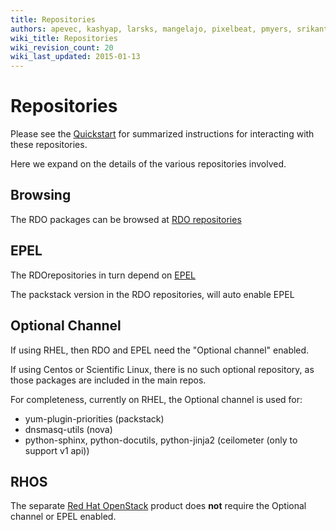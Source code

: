 ```yaml
---
title: Repositories
authors: apevec, kashyap, larsks, mangelajo, pixelbeat, pmyers, srikanth1239, strider
wiki_title: Repositories
wiki_revision_count: 20
wiki_last_updated: 2015-01-13
---
```


# Repositories

Please see the [Quickstart](Quickstart) for summarized instructions for interacting with these repositories.

Here we expand on the details of the various repositories involved.

## Browsing

The RDO packages can be browsed at [RDO repositories](http://rdo.fedorapeople.org/openstack/)

## EPEL

The RDOrepositories in turn depend on [EPEL](http://fedoraproject.org/wiki/EPEL)

The packstack version in the RDO repositories, will auto enable EPEL

## Optional Channel

If using RHEL, then RDO and EPEL need the "Optional channel" enabled.

If using Centos or Scientific Linux, there is no such optional repository, as those packages are included in the main repos.

For completeness, currently on RHEL, the Optional channel is used for:

*   yum-plugin-priorities (packstack)
*   dnsmasq-utils (nova)
*   python-sphinx, python-docutils, python-jinja2 (ceilometer (only to support v1 api))

## RHOS

The separate [Red Hat OpenStack](http://redhat.com/openstack) product does **not** require the Optional channel or EPEL enabled.
